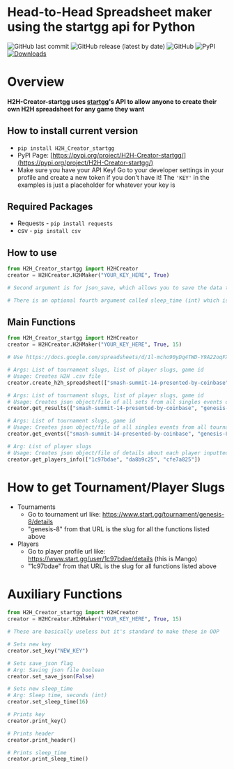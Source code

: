 # **Head-to-Head Spreadsheet maker using the startgg api for Python**

![GitHub last commit](https://img.shields.io/github/last-commit/JeremySkalla/H2H-Creator-startgg?style=flat-square)
![GitHub release (latest by date)](https://img.shields.io/github/v/release/JeremySkalla/H2H-Creator-startgg?style=flat-square)
![GitHub](https://img.shields.io/github/license/JeremySkalla/H2H-Creator-startgg?style=flat-square)
![PyPI](https://img.shields.io/pypi/v/H2H_Creator_startgg?style=flat-square)
[![Downloads](https://pepy.tech/badge/H2H_Creator_startgg)](https://pepy.tech/project/pysmashgg)

# **Overview**

#### H2H-Creator-startgg uses [startgg](start.gg)'s API to allow anyone to create their own H2H spreadsheet for any game they want

## **How to install current version**

- `pip install H2H_Creator_startgg`
- PyPI Page: [https://pypi.org/project/H2H-Creator-startgg/](https://pypi.org/project/H2H-Creator-startgg/)
- Make sure you have your API Key! Go to your developer settings in your profile and create a new token if you don't have it! The `'KEY'` in the examples is just a placeholder for whatever your key is

## **Required Packages**

- Requests - `pip install requests`
- csv - `pip install csv`

## **How to use**

```py
from H2H_Creator_startgg import H2HCreator
creator = H2HCreator.H2HMaker("YOUR_KEY_HERE", True)

# Second argument is for json_save, which allows you to save the data that it's going through as a bunch of different json files, check examples folder for an example

# There is an optional fourth argument called sleep_time (int) which is forced to run because if you attempt too many queries in a row, startgg's API will not respond and will time you out, so sleeping 15 seconds (default of 15) every 6 queries is better
```

## **Main Functions**

```py
from H2H_Creator_startgg import H2HCreator
creator = H2HCreator.H2HMaker("YOUR_KEY_HERE", True, 15)

# Use https://docs.google.com/spreadsheets/d/1l-mcho90yDq4TWD-Y9A22oqFXGo8-gBDJP0eTmRpTaQ/ to find the game id you're looking for

# Args: List of tournament slugs, list of player slugs, game id
# Usage: Creates H2H .csv file
creator.create_h2h_spreadsheet(["smash-summit-14-presented-by-coinbase", "genesis-8"], ["1c97bdae", "da8b9c25", "cfe7a825"], 1) 

# Args: List of tournament slugs, list of player slugs, game id
# Usage: Creates json object/file of all sets from all singles events of given game from all tournaments in given list that include any of the players in given list
creator.get_results(["smash-summit-14-presented-by-coinbase", "genesis-8"], ["1c97bdae", "da8b9c25", "cfe7a825"], 1)

# Args: List of tournament slugs, game id
# Usage: Creates json object/file of all singles events from all tournaments in given list from given game
creator.get_events(["smash-summit-14-presented-by-coinbase", "genesis-8"], 1)

# Arg: List of player slugs
# Usage: Creates json object/file of details about each player inputted
creator.get_players_info(["1c97bdae", "da8b9c25", "cfe7a825"])
```

# **How to get Tournament/Player Slugs**

- Tournaments
  - Go to tournament url like: https://www.start.gg/tournament/genesis-8/details
  - "genesis-8" from that URL is the slug for all the functions listed above
- Players
  - Go to player profile url like: https://www.start.gg/user/1c97bdae/details (this is Mango)
  - "1c97bdae" from that URL is the slug for all functions listed above

# **Auxiliary Functions**

```py
from H2H_Creator_startgg import H2HCreator
creator = H2HCreator.H2HMaker("YOUR_KEY_HERE", True, 15)

# These are basically useless but it's standard to make these in OOP

# Sets new key
creator.set_key("NEW_KEY")

# Sets save_json flag
# Arg: Saving json file boolean
creator.set_save_json(False)

# Sets new sleep_time
# Arg: Sleep time, seconds (int)
creator.set_sleep_time(16)

# Prints key
creator.print_key()

# Prints header
creator.print_header()

# Prints sleep_time
creator.print_sleep_time()
```